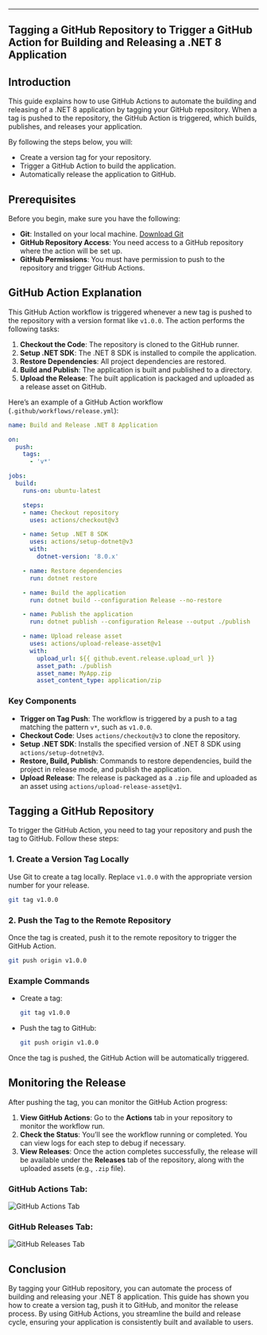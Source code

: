 
---

## Tagging a GitHub Repository to Trigger a GitHub Action for Building and Releasing a .NET 8 Application

## Introduction

This guide explains how to use GitHub Actions to automate the building and releasing of a .NET 8 application by tagging your GitHub repository. When a tag is pushed to the repository, the GitHub Action is triggered, which builds, publishes, and releases your application.

By following the steps below, you will:
- Create a version tag for your repository.
- Trigger a GitHub Action to build the application.
- Automatically release the application to GitHub.

## Prerequisites

Before you begin, make sure you have the following:

- **Git**: Installed on your local machine. [Download Git](https://git-scm.com/downloads)
- **GitHub Repository Access**: You need access to a GitHub repository where the action will be set up.
- **GitHub Permissions**: You must have permission to push to the repository and trigger GitHub Actions.

## GitHub Action Explanation

This GitHub Action workflow is triggered whenever a new tag is pushed to the repository with a version format like `v1.0.0`. The action performs the following tasks:

1. **Checkout the Code**: The repository is cloned to the GitHub runner.
2. **Setup .NET SDK**: The .NET 8 SDK is installed to compile the application.
3. **Restore Dependencies**: All project dependencies are restored.
4. **Build and Publish**: The application is built and published to a directory.
5. **Upload the Release**: The built application is packaged and uploaded as a release asset on GitHub.

Here’s an example of a GitHub Action workflow (`.github/workflows/release.yml`):

```yaml
name: Build and Release .NET 8 Application

on:
  push:
    tags:
      - 'v*'

jobs:
  build:
    runs-on: ubuntu-latest

    steps:
    - name: Checkout repository
      uses: actions/checkout@v3

    - name: Setup .NET 8 SDK
      uses: actions/setup-dotnet@v3
      with:
        dotnet-version: '8.0.x'

    - name: Restore dependencies
      run: dotnet restore

    - name: Build the application
      run: dotnet build --configuration Release --no-restore

    - name: Publish the application
      run: dotnet publish --configuration Release --output ./publish

    - name: Upload release asset
      uses: actions/upload-release-asset@v1
      with:
        upload_url: ${{ github.event.release.upload_url }}
        asset_path: ./publish
        asset_name: MyApp.zip
        asset_content_type: application/zip
```

### Key Components

- **Trigger on Tag Push**: The workflow is triggered by a push to a tag matching the pattern `v*`, such as `v1.0.0`.
- **Checkout Code**: Uses `actions/checkout@v3` to clone the repository.
- **Setup .NET SDK**: Installs the specified version of .NET 8 SDK using `actions/setup-dotnet@v3`.
- **Restore, Build, Publish**: Commands to restore dependencies, build the project in release mode, and publish the application.
- **Upload Release**: The release is packaged as a `.zip` file and uploaded as an asset using `actions/upload-release-asset@v1`.

## Tagging a GitHub Repository

To trigger the GitHub Action, you need to tag your repository and push the tag to GitHub. Follow these steps:

### 1. Create a Version Tag Locally

Use Git to create a tag locally. Replace `v1.0.0` with the appropriate version number for your release.

```bash
git tag v1.0.0
```

### 2. Push the Tag to the Remote Repository

Once the tag is created, push it to the remote repository to trigger the GitHub Action.

```bash
git push origin v1.0.0
```

### Example Commands

- Create a tag:
  ```bash
  git tag v1.0.0
  ```
  
- Push the tag to GitHub:
  ```bash
  git push origin v1.0.0
  ```

Once the tag is pushed, the GitHub Action will be automatically triggered.

## Monitoring the Release

After pushing the tag, you can monitor the GitHub Action progress:

1. **View GitHub Actions**: Go to the **Actions** tab in your repository to monitor the workflow run.
2. **Check the Status**: You’ll see the workflow running or completed. You can view logs for each step to debug if necessary.
3. **View Releases**: Once the action completes successfully, the release will be available under the **Releases** tab of the repository, along with the uploaded assets (e.g., `.zip` file).

### GitHub Actions Tab:
![GitHub Actions Tab](https://example.com/github-actions-image)

### GitHub Releases Tab:
![GitHub Releases Tab](https://example.com/github-releases-image)

## Conclusion

By tagging your GitHub repository, you can automate the process of building and releasing your .NET 8 application. This guide has shown you how to create a version tag, push it to GitHub, and monitor the release process. By using GitHub Actions, you streamline the build and release cycle, ensuring your application is consistently built and available to users.